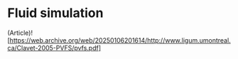# Fluid simulation
(Article)![https://web.archive.org/web/20250106201614/http://www.ligum.umontreal.ca/Clavet-2005-PVFS/pvfs.pdf]

